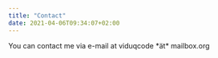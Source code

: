 ```yaml
---
title: "Contact"
date: 2021-04-06T09:34:07+02:00
---
```


You can contact me via e-mail at viduqcode \*ät\* mailbox.org

